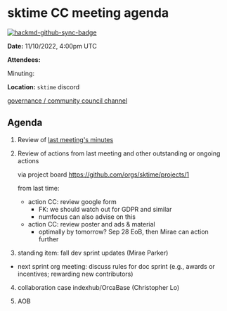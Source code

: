 # sktime CC meeting agenda

[![hackmd-github-sync-badge](https://hackmd.io/y1OcL1QMQLiZjRwVB0t0RQ/badge)](https://hackmd.io/y1OcL1QMQLiZjRwVB0t0RQ)

**Date:** 
11/10/2022, 4:00pm UTC

**Attendees:** 

Minuting:

**Location:** `sktime` discord

[governance / community council channel](https://discord.com/channels/723500657255907408/875425974345416734)

## Agenda

1. Review of [last meeting's minutes](https://github.com/sktime/community-org/tree/main/community_council/previous_meetings)

2. Review of actions from last meeting and other outstanding or ongoing actions

    via project board https://github.com/orgs/sktime/projects/1

    from last time:
     - action CC: review google form
         - FK: we should watch out for GDPR and similar
         - numfocus can also advise on this
     - action CC: review poster and ads & material
         - optimally by tomorrow? Sep 28 EoB, then Mirae can action further

3. standing item: fall dev sprint updates (Mirae Parker)

 - next sprint org meeting: discuss rules for doc sprint (e.g., awards or incentives; rewarding new contributors)

4. collaboration case indexhub/OrcaBase (Christopher Lo)

5. AOB
